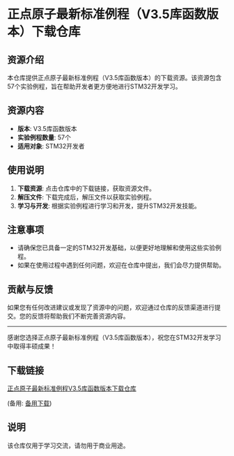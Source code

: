 # 正点原子最新标准例程（V3.5库函数版本）下载仓库

## 资源介绍

本仓库提供正点原子最新标准例程（V3.5库函数版本）的下载资源。该资源包含57个实验例程，旨在帮助开发者更方便地进行STM32开发学习。

## 资源内容

- **版本**: V3.5库函数版本
- **实验例程数量**: 57个
- **适用对象**: STM32开发者

## 使用说明

1. **下载资源**: 点击仓库中的下载链接，获取资源文件。
2. **解压文件**: 下载完成后，解压文件以获取实验例程。
3. **学习与开发**: 根据实验例程进行学习和开发，提升STM32开发技能。

## 注意事项

- 请确保您已具备一定的STM32开发基础，以便更好地理解和使用这些实验例程。
- 如果在使用过程中遇到任何问题，欢迎在仓库中提出，我们会尽力提供帮助。

## 贡献与反馈

如果您有任何改进建议或发现了资源中的问题，欢迎通过仓库的反馈渠道进行提交。您的反馈将帮助我们不断完善资源内容。

---

感谢您选择正点原子最新标准例程（V3.5库函数版本），祝您在STM32开发学习中取得丰硕成果！

## 下载链接
[正点原子最新标准例程V3.5库函数版本下载仓库](https://pan.quark.cn/s/4a769f4f276e) 

(备用: [备用下载](https://pan.baidu.com/s/1yAGWXNLF0YVhlCbL-RqqkQ?pwd=1234))

## 说明

该仓库仅用于学习交流，请勿用于商业用途。
